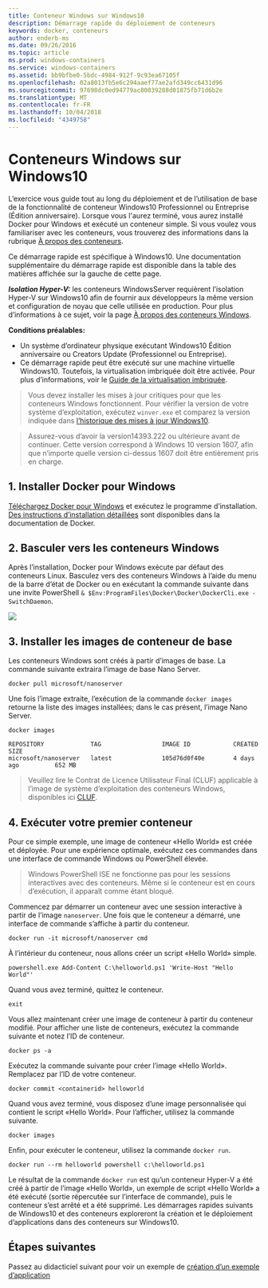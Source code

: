 ```yaml
---
title: Conteneur Windows sur Windows10
description: Démarrage rapide du déploiement de conteneurs
keywords: docker, conteneurs
author: enderb-ms
ms.date: 09/26/2016
ms.topic: article
ms.prod: windows-containers
ms.service: windows-containers
ms.assetid: bb9bfbe0-5bdc-4984-912f-9c93ea67105f
ms.openlocfilehash: 02a8013fb5e6c294aaef77ae2afd349cc6431d96
ms.sourcegitcommit: 97698dc0ed94779ac80039288d01875fb71d6b2e
ms.translationtype: MT
ms.contentlocale: fr-FR
ms.lasthandoff: 10/04/2018
ms.locfileid: "4349758"
---
```

# <a name="windows-containers-on-windows-10"></a>Conteneurs Windows sur Windows10

L’exercice vous guide tout au long du déploiement et de l’utilisation de base de la fonctionnalité de conteneur Windows10 Professionnel ou Entreprise (Édition anniversaire). Lorsque vous l'aurez terminé, vous aurez installé Docker pour Windows et exécuté un conteneur simple. Si vous voulez vous familiariser avec les conteneurs, vous trouverez des informations dans la rubrique [À propos des conteneurs](../about/index.md).

Ce démarrage rapide est spécifique à Windows10. Une documentation supplémentaire du démarrage rapide est disponible dans la table des matières affichée sur la gauche de cette page.

***Isolation Hyper-V:*** les conteneurs WindowsServer requièrent l’isolation Hyper-V sur Windows10 afin de fournir aux développeurs la même version et configuration de noyau que celle utilisée en production. Pour plus d’informations à ce sujet, voir la page [À propos des conteneurs Windows](../about/index.md).

**Conditions préalables:**

- Un système d’ordinateur physique exécutant Windows10 Édition anniversaire ou Creators Update (Professionnel ou Entreprise).   
- Ce démarrage rapide peut être exécuté sur une machine virtuelle Windows10. Toutefois, la virtualisation imbriquée doit être activée. Pour plus d’informations, voir le [Guide de la virtualisation imbriquée](https://msdn.microsoft.com/en-us/virtualization/hyperv_on_windows/user_guide/nesting).

> Vous devez installer les mises à jour critiques pour que les conteneurs Windows fonctionnent.
> Pour vérifier la version de votre système d’exploitation, exécutez `winver.exe` et comparez la version indiquée dans [l’historique des mises à jour Windows10](https://support.microsoft.com/en-us/help/12387/windows-10-update-history).

> Assurez-vous d’avoir la version14393.222 ou ultérieure avant de continuer.  Cette version correspond à Windows 10 version 1607, afin que n’importe quelle version ci-dessus 1607 doit être entièrement pris en charge.

## <a name="1-install-docker-for-windows"></a>1. Installer Docker pour Windows

[Téléchargez Docker pour Windows](https://download.docker.com/win/stable/InstallDocker.msi) et exécutez le programme d’installation. [Des instructions d’installation détaillées](https://docs.docker.com/docker-for-windows/install) sont disponibles dans la documentation de Docker.

## <a name="2-switch-to-windows-containers"></a>2. Basculer vers les conteneurs Windows

Après l’installation, Docker pour Windows exécute par défaut des conteneurs Linux. Basculez vers des conteneurs Windows à l’aide du menu de la barre d’état de Docker ou en exécutant la commande suivante dans une invite PowerShell `& $Env:ProgramFiles\Docker\Docker\DockerCli.exe -SwitchDaemon`.

![](./media/docker-for-win-switch.png)

## <a name="3-install-base-container-images"></a>3. Installer les images de conteneur de base

Les conteneurs Windows sont créés à partir d’images de base. La commande suivante extraira l’image de base Nano Server.

```
docker pull microsoft/nanoserver
```

Une fois l’image extraite, l’exécution de la commande `docker images` retourne la liste des images installées; dans le cas présent, l’image Nano Server.

```
docker images

REPOSITORY             TAG                 IMAGE ID            CREATED             SIZE
microsoft/nanoserver   latest              105d76d0f40e        4 days ago          652 MB
```

> Veuillez lire le Contrat de Licence Utilisateur Final (CLUF) applicable à l’image de système d’exploitation des conteneurs Windows, disponibles ici [CLUF](../images-eula.md).

## <a name="4-run-your-first-container"></a>4. Exécuter votre premier conteneur

Pour ce simple exemple, une image de conteneur «Hello World» est créée et déployée. Pour une expérience optimale, exécutez ces commandes dans une interface de commande Windows ou PowerShell élevée.

> Windows PowerShell ISE ne fonctionne pas pour les sessions interactives avec des conteneurs. Même si le conteneur est en cours d’exécution, il apparaît comme étant bloqué.

Commencez par démarrer un conteneur avec une session interactive à partir de l’image `nanoserver`. Une fois que le conteneur a démarré, une interface de commande s’affiche à partir du conteneur.  

```
docker run -it microsoft/nanoserver cmd
```

À l’intérieur du conteneur, nous allons créer un script «Hello World» simple.

```
powershell.exe Add-Content C:\helloworld.ps1 'Write-Host "Hello World"'
```   

Quand vous avez terminé, quittez le conteneur.

```
exit
```

Vous allez maintenant créer une image de conteneur à partir du conteneur modifié. Pour afficher une liste de conteneurs, exécutez la commande suivante et notez l’ID de conteneur.

```
docker ps -a
```

Exécutez la commande suivante pour créer l’image «Hello World». Remplacez <containerid> par l’ID de votre conteneur.

```
docker commit <containerid> helloworld
```

Quand vous avez terminé, vous disposez d’une image personnalisée qui contient le script «Hello World». Pour l’afficher, utilisez la commande suivante.

```
docker images
```

Enfin, pour exécuter le conteneur, utilisez la commande `docker run`.

```
docker run --rm helloworld powershell c:\helloworld.ps1
```

Le résultat de la commande `docker run` est qu’un conteneur Hyper-V a été créé à partir de l’image «Hello World», un exemple de script «Hello World» a été exécuté (sortie répercutée sur l’interface de commande), puis le conteneur s’est arrêté et a été supprimé.
Les démarrages rapides suivants de Windows10 et des conteneurs exploreront la création et le déploiement d’applications dans des conteneurs sur Windows10.

## <a name="next-steps"></a>Étapes suivantes

Passez au didacticiel suivant pour voir un exemple de [création d’un exemple d’application](./building-sample-app.md)

